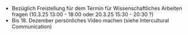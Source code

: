 - Bezüglich Freistellung für dem Termin für Wissenschaftliches Arbeiten fragen (10.3.25 13:00 - 18:00 oder 20.3.25 15:30 - 20:30 ?)
- Bis 18. Dezember persönliches Video machen (siehe Intercultural Communication)